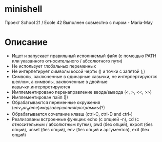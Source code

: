 # minishell

Проект School 21 / Ecole 42
Выполнен совместно с пиром - Maria-May

# Описание
- Ищет и запускает правильный исполняемый файл (с помощью PATH или указанного относительного / абсолютного пути)
- Не использует глобальных переменных
- Не интерпетирует символы косой черты (\) и точки с запятой (;)
- Символы, заключенные в одинарные кавычки, не интерпертируются шеллом, а символы, заключенные в двойные кавычки,интерпретируются 
- Имплементировано перенаправление ввода/вывода (<, >, <<, >>)
- Имплементирован пайп (|)
- Обрабатываются переменные окружения ($env_var_name) и код завершения программы ($?)
- Обрабатывается сочетание клавш (ctrl-C, ctrl-D and ctrl-\)
- Реализованы встроенные функции: echo (с опцией -n), cd (с относительным / абсолютным путем), pwd (без опций), export (без опций),
  unset (без опций), env (без опций и аргументов), exit (без опций)
